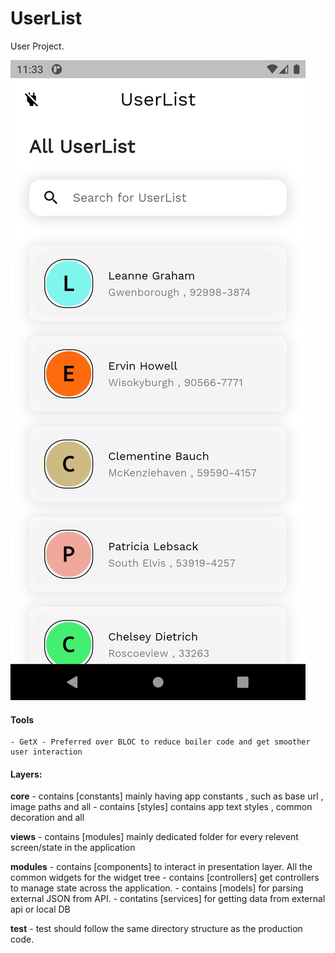 # UserList 

User Project.

![alt text](https://github.com/shukill/UserList/blob/main/app_preview.png?raw=true)

#### Tools
    - GetX - Preferred over BLOC to reduce boiler code and get smoother user interaction
   


#### Layers:

**core**
    - contains [constants] mainly having app constants , such as base url , image paths and all
    - contains [styles] contains app text styles , common decoration and all

**views**
    - contains [modules] mainly dedicated folder for every relevent screen/state in the application
  
**modules** 
    - contains [components] to interact in presentation layer. All the common widgets for the widget tree
    - contains [controllers] get controllers to manage state across the application.
    - contains [models] for parsing external JSON from API.
    - contatins [services] for getting data from external api or local DB

**test** - test should follow the same directory structure as the production code.


